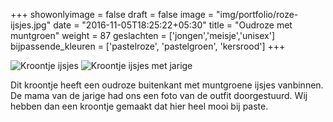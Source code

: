 +++
showonlyimage = false
draft = false
image = "img/portfolio/roze-ijsjes.jpg"
date = "2016-11-05T18:25:22+05:30"
title = "Oudroze met muntgroen"
weight = 87
geslachten = ['jongen','meisje','unisex']
bijpassende_kleuren = ['pastelroze', 'pastelgroen', 'kersrood']
+++
<!--more-->
![Kroontje ijsjes][1]
![Kroontje ijsjes met jarige][2]

Dit kroontje heeft een oudroze buitenkant met muntgroene ijsjes vanbinnen. De mama van de jarige had ons een foto van de outfit doorgestuurd. Wij hebben dan een kroontje gemaakt dat hier heel mooi bij paste.


[1]: /img/portfolio/roze-ijsjes.jpg
[2]: /img/portfolio/alternatieven/oudroze_ijsjes_voorbeeld.jpg

